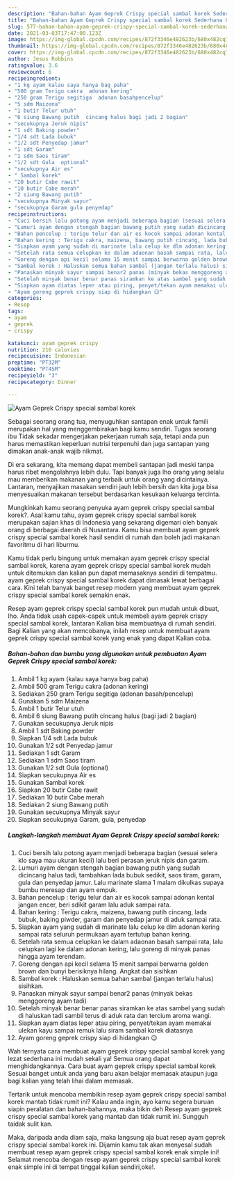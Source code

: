 ```yaml
---
description: "Bahan-bahan Ayam Geprek Crispy special sambal korek Sederhana Untuk Jualan"
title: "Bahan-bahan Ayam Geprek Crispy special sambal korek Sederhana Untuk Jualan"
slug: 577-bahan-bahan-ayam-geprek-crispy-special-sambal-korek-sederhana-untuk-jualan
date: 2021-03-03T17:47:00.123Z
image: https://img-global.cpcdn.com/recipes/872f3346e482623b/680x482cq70/ayam-geprek-crispy-special-sambal-korek-foto-resep-utama.jpg
thumbnail: https://img-global.cpcdn.com/recipes/872f3346e482623b/680x482cq70/ayam-geprek-crispy-special-sambal-korek-foto-resep-utama.jpg
cover: https://img-global.cpcdn.com/recipes/872f3346e482623b/680x482cq70/ayam-geprek-crispy-special-sambal-korek-foto-resep-utama.jpg
author: Jesus Robbins
ratingvalue: 3.6
reviewcount: 6
recipeingredient:
- "1 kg ayam kalau saya hanya bag paha"
- "500 gram Terigu cakra  adonan kering"
- "250 gram Terigu segitiga  adonan basahpencelup"
- "5 sdm Maizena"
- "1 butir Telur utuh"
- "6 siung Bawang putih  cincang halus bagi jadi 2 bagian"
- "secukupnya Jeruk nipis"
- "1 sdt Baking powder"
- "1/4 sdt Lada bubuk"
- "1/2 sdt Penyedap jamur"
- "1 sdt Garam"
- "1 sdm Saos tiram"
- "1/2 sdt Gula  optional"
- "secukupnya Air es"
- " Sambal korek"
- "20 butir Cabe rawit"
- "10 butir Cabe merah"
- "2 siung Bawang putih"
- "secukupnya Minyak sayur"
- "secukupnya Garam gula penyedap"
recipeinstructions:
- "Cuci bersih lalu potong ayam menjadi beberapa bagian (sesuai selera klo saya mau ukuran kecil) lalu beri perasan jeruk nipis dan garam."
- "Lumuri ayam dengan stengah bagian bawang putih yang sudah dicincang halus tadi, tambahkan lada bubuk sedikit, saos tiram, garam, gula dan penyedap jamur. Lalu marinate slama 1 malam dikulkas supaya bumbu meresap dan ayam empuk."
- "Bahan pencelup : terigu telur dan air es kocok sampai adonan kental jangan encer, beri sdikit garam lalu aduk sampai rata."
- "Bahan kering : Terigu cakra, maizena, bawang putih cincang, lada bubuk, baking piwder, garam dan penyedap jamur di aduk sampai rata."
- "Siapkan ayam yang sudah di marinate lalu celup ke dlm adonan kering sampai rata seluruh permukaan ayam tertutup bahan kering."
- "Setelah rata semua celupkan ke dalam adaonan basah sampai rata, lalu celupkan lagi ke dalam adonan kering, lalu goreng di minyak panas hingga ayam terendam."
- "Goreng dengan api kecil selama 15 menit sampai berwarna golden brown dan bunyi berisiknya hilang. Angkat dan sisihkan"
- "Sambal korek : Haluskan semua bahan sambal (jangan terlalu halus) sisihkan."
- "Panaskan minyak sayur sampai benar2 panas (minyak bekas menggoreng ayam tadi)"
- "Setelah minyak benar benar panas siramkan ke atas sambel yang sudah di haluskan tadi sambil terus di aduk rata dan tercium aroma wangi."
- "Siapkan ayam diatas leper atau piring, penyet/tekan ayam memakai ulekan kayu sampai remuk lalu siram sambal korek diatasnya"
- "Ayam goreng geprek crispy siap di hidangkan 😉"
categories:
- Resep
tags:
- ayam
- geprek
- crispy

katakunci: ayam geprek crispy 
nutrition: 216 calories
recipecuisine: Indonesian
preptime: "PT32M"
cooktime: "PT45M"
recipeyield: "3"
recipecategory: Dinner

---
```



![Ayam Geprek Crispy special sambal korek](https://img-global.cpcdn.com/recipes/872f3346e482623b/680x482cq70/ayam-geprek-crispy-special-sambal-korek-foto-resep-utama.jpg)

Sebagai seorang orang tua, menyuguhkan santapan enak untuk famili merupakan hal yang menggembirakan bagi kamu sendiri. Tugas seorang ibu Tidak sekadar mengerjakan pekerjaan rumah saja, tetapi anda pun harus memastikan keperluan nutrisi terpenuhi dan juga santapan yang dimakan anak-anak wajib nikmat.

Di era  sekarang, kita memang dapat membeli santapan jadi meski tanpa harus ribet mengolahnya lebih dulu. Tapi banyak juga lho orang yang selalu mau memberikan makanan yang terbaik untuk orang yang dicintainya. Lantaran, menyajikan masakan sendiri jauh lebih bersih dan kita juga bisa menyesuaikan makanan tersebut berdasarkan kesukaan keluarga tercinta. 



Mungkinkah kamu seorang penyuka ayam geprek crispy special sambal korek?. Asal kamu tahu, ayam geprek crispy special sambal korek merupakan sajian khas di Indonesia yang sekarang digemari oleh banyak orang di berbagai daerah di Nusantara. Kamu bisa membuat ayam geprek crispy special sambal korek hasil sendiri di rumah dan boleh jadi makanan favoritmu di hari liburmu.

Kamu tidak perlu bingung untuk memakan ayam geprek crispy special sambal korek, karena ayam geprek crispy special sambal korek mudah untuk ditemukan dan kalian pun dapat memasaknya sendiri di tempatmu. ayam geprek crispy special sambal korek dapat dimasak lewat berbagai cara. Kini telah banyak banget resep modern yang membuat ayam geprek crispy special sambal korek semakin enak.

Resep ayam geprek crispy special sambal korek pun mudah untuk dibuat, lho. Anda tidak usah capek-capek untuk membeli ayam geprek crispy special sambal korek, lantaran Kalian bisa membuatnya di rumah sendiri. Bagi Kalian yang akan mencobanya, inilah resep untuk membuat ayam geprek crispy special sambal korek yang enak yang dapat Kalian coba.

<!--inarticleads1-->

##### Bahan-bahan dan bumbu yang digunakan untuk pembuatan Ayam Geprek Crispy special sambal korek:

1. Ambil 1 kg ayam (kalau saya hanya bag paha)
1. Ambil 500 gram Terigu cakra  (adonan kering)
1. Sediakan 250 gram Terigu segitiga  (adonan basah/pencelup)
1. Gunakan 5 sdm Maizena
1. Ambil 1 butir Telur utuh
1. Ambil 6 siung Bawang putih  cincang halus (bagi jadi 2 bagian)
1. Gunakan secukupnya Jeruk nipis
1. Ambil 1 sdt Baking powder
1. Siapkan 1/4 sdt Lada bubuk
1. Gunakan 1/2 sdt Penyedap jamur
1. Sediakan 1 sdt Garam
1. Sediakan 1 sdm Saos tiram
1. Gunakan 1/2 sdt Gula  (optional)
1. Siapkan secukupnya Air es
1. Gunakan  Sambal korek
1. Siapkan 20 butir Cabe rawit
1. Sediakan 10 butir Cabe merah
1. Sediakan 2 siung Bawang putih
1. Gunakan secukupnya Minyak sayur
1. Siapkan secukupnya Garam, gula, penyedap




<!--inarticleads2-->

##### Langkah-langkah membuat Ayam Geprek Crispy special sambal korek:

1. Cuci bersih lalu potong ayam menjadi beberapa bagian (sesuai selera klo saya mau ukuran kecil) lalu beri perasan jeruk nipis dan garam.
1. Lumuri ayam dengan stengah bagian bawang putih yang sudah dicincang halus tadi, tambahkan lada bubuk sedikit, saos tiram, garam, gula dan penyedap jamur. Lalu marinate slama 1 malam dikulkas supaya bumbu meresap dan ayam empuk.
1. Bahan pencelup : terigu telur dan air es kocok sampai adonan kental jangan encer, beri sdikit garam lalu aduk sampai rata.
1. Bahan kering : Terigu cakra, maizena, bawang putih cincang, lada bubuk, baking piwder, garam dan penyedap jamur di aduk sampai rata.
1. Siapkan ayam yang sudah di marinate lalu celup ke dlm adonan kering sampai rata seluruh permukaan ayam tertutup bahan kering.
1. Setelah rata semua celupkan ke dalam adaonan basah sampai rata, lalu celupkan lagi ke dalam adonan kering, lalu goreng di minyak panas hingga ayam terendam.
1. Goreng dengan api kecil selama 15 menit sampai berwarna golden brown dan bunyi berisiknya hilang. Angkat dan sisihkan
1. Sambal korek : Haluskan semua bahan sambal (jangan terlalu halus) sisihkan.
1. Panaskan minyak sayur sampai benar2 panas (minyak bekas menggoreng ayam tadi)
1. Setelah minyak benar benar panas siramkan ke atas sambel yang sudah di haluskan tadi sambil terus di aduk rata dan tercium aroma wangi.
1. Siapkan ayam diatas leper atau piring, penyet/tekan ayam memakai ulekan kayu sampai remuk lalu siram sambal korek diatasnya
1. Ayam goreng geprek crispy siap di hidangkan 😉




Wah ternyata cara membuat ayam geprek crispy special sambal korek yang lezat sederhana ini mudah sekali ya! Semua orang dapat menghidangkannya. Cara buat ayam geprek crispy special sambal korek Sesuai banget untuk anda yang baru akan belajar memasak ataupun juga bagi kalian yang telah lihai dalam memasak.

Tertarik untuk mencoba membikin resep ayam geprek crispy special sambal korek mantab tidak rumit ini? Kalau anda ingin, ayo kamu segera buruan siapin peralatan dan bahan-bahannya, maka bikin deh Resep ayam geprek crispy special sambal korek yang mantab dan tidak rumit ini. Sungguh taidak sulit kan. 

Maka, daripada anda diam saja, maka langsung aja buat resep ayam geprek crispy special sambal korek ini. Dijamin kamu tak akan menyesal sudah membuat resep ayam geprek crispy special sambal korek enak simple ini! Selamat mencoba dengan resep ayam geprek crispy special sambal korek enak simple ini di tempat tinggal kalian sendiri,oke!.

